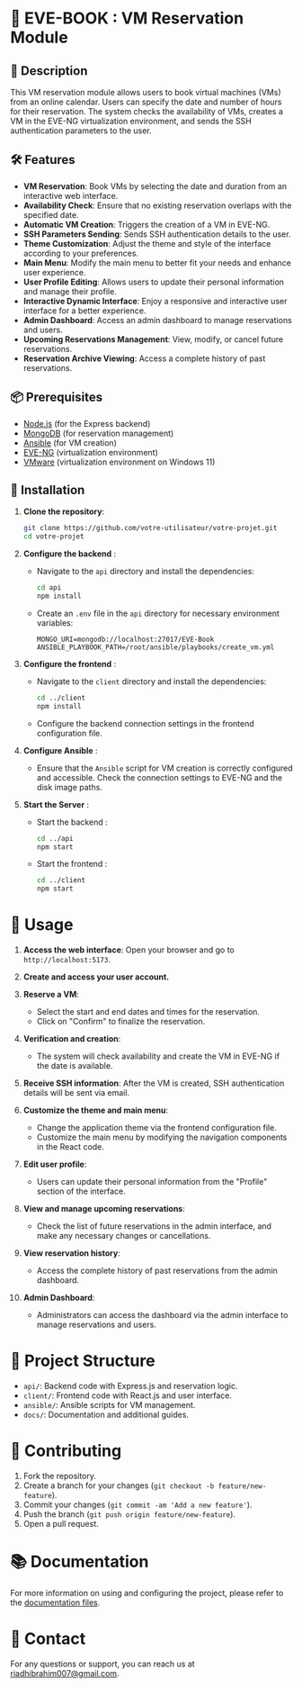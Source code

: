 # 🚀 EVE-BOOK : VM Reservation Module

## 📜 Description

This VM reservation module allows users to book virtual machines (VMs) from an online calendar. Users can specify the date and number of hours for their reservation. The system checks the availability of VMs, creates a VM in the EVE-NG virtualization environment, and sends the SSH authentication parameters to the user.

## 🛠️ Features

- **VM Reservation**: Book VMs by selecting the date and duration from an interactive web interface.
- **Availability Check**: Ensure that no existing reservation overlaps with the specified date.
- **Automatic VM Creation**: Triggers the creation of a VM in EVE-NG.
- **SSH Parameters Sending**: Sends SSH authentication details to the user.
- **Theme Customization**: Adjust the theme and style of the interface according to your preferences.
- **Main Menu**: Modify the main menu to better fit your needs and enhance user experience.
- **User Profile Editing**: Allows users to update their personal information and manage their profile.
- **Interactive Dynamic Interface**: Enjoy a responsive and interactive user interface for a better experience.
- **Admin Dashboard**: Access an admin dashboard to manage reservations and users.
- **Upcoming Reservations Management**: View, modify, or cancel future reservations.
- **Reservation Archive Viewing**: Access a complete history of past reservations.

## 📦 Prerequisites

- [Node.js](https://nodejs.org) (for the Express backend)
- [MongoDB](https://www.mongodb.com) (for reservation management)
- [Ansible](https://www.ansible.com) (for VM creation)
- [EVE-NG](https://www.eve-ng.net) (virtualization environment)
- [VMware](https://www.vmware.com) (virtualization environment on Windows 11)

## 🚀 Installation

1. **Clone the repository**:
    
   ```bash
   git clone https://github.com/votre-utilisateur/votre-projet.git
   cd votre-projet
2. **Configure the backend** :

   - Navigate to the `api` directory and install the dependencies:

     ```bash
     cd api
     npm install
     ```

   - Create an `.env` file in the `api` directory for necessary environment variables:

     ```env
     MONGO_URI=mongodb://localhost:27017/EVE-Book
     ANSIBLE_PLAYBOOK_PATH=/root/ansible/playbooks/create_vm.yml
     ```

3. **Configure the frontend** :

   - Navigate to the `client` directory and install the dependencies:

     ```bash
     cd ../client
     npm install
     ```

   - Configure the backend connection settings in the frontend configuration file.

4. **Configure Ansible** :

   - Ensure that the `Ansible` script for VM creation is correctly configured and accessible. Check the connection settings to EVE-NG and the disk image paths.

5. **Start the Server** :

   - Start the backend :

     ```bash
     cd ../api
     npm start
     ```

   - Start the frontend :

     ```bash
     cd ../client
     npm start
     ```

# 🔧 Usage

1. **Access the web interface**: Open your browser and go to `http://localhost:5173`.
2. **Create and access your user account.**

3. **Reserve a VM**:
   - Select the start and end dates and times for the reservation.
   - Click on "Confirm" to finalize the reservation.

4. **Verification and creation**:
   - The system will check availability and create the VM in EVE-NG if the date is available.

5. **Receive SSH information**: After the VM is created, SSH authentication details will be sent via email.

6. **Customize the theme and main menu**:
   - Change the application theme via the frontend configuration file.
   - Customize the main menu by modifying the navigation components in the React code.

7. **Edit user profile**:
   - Users can update their personal information from the "Profile" section of the interface.

8. **View and manage upcoming reservations**:
   - Check the list of future reservations in the admin interface, and make any necessary changes or cancellations.

9. **View reservation history**:
   - Access the complete history of past reservations from the admin dashboard.

10. **Admin Dashboard**:
    - Administrators can access the dashboard via the admin interface to manage reservations and users.

# 📂 Project Structure

- `api/`: Backend code with Express.js and reservation logic.
- `client/`: Frontend code with React.js and user interface.
- `ansible/`: Ansible scripts for VM management.
- `docs/`: Documentation and additional guides.

# 💬 Contributing

1. Fork the repository.
2. Create a branch for your changes (`git checkout -b feature/new-feature`).
3. Commit your changes (`git commit -am 'Add a new feature'`).
4. Push the branch (`git push origin feature/new-feature`).
5. Open a pull request.

# 📚 Documentation

For more information on using and configuring the project, please refer to the [documentation files](docs/).

# 🤝 Contact

For any questions or support, you can reach us at [riadhibrahim007@gmail.com](mailto:riadhibrahim007@gmail.com).
